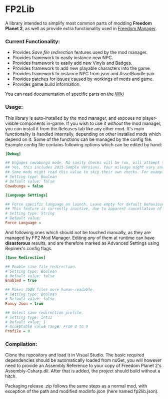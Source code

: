 # FP2Lib

A library intended to simplify most common parts of modding **Freedom Planet 2**, as well as provide extra functionality used in [Freedom Manager](https://github.com/Kuborros/FreedomManager).


### Current Functionality:
* Provides *Save file redirection* features used by the mod manager.
* Provides framework to easily instance new NPC.
* Provides framework to easily add new Vinyls and Badges.
* Provides framework to add new playable characters into the game.
* Provides framework to instance NPC from json and AssetBundle pair.
* Provides patches for issues caused by workings of mods and game.
* Provides game build information.

You can read documentation of specific parts on the [Wiki](https://github.com/Kuborros/FP2Lib/wiki)

### Usage:

This library is auto-installed by the mod manager, and exposes no player-visible components in-game.
If you wish to use it _without_ the mod manager, you can install it from the Releases tab like any other mod.
It's main functionality is handled internally, depending on other installed mods which depend on it.
Some of the functions can be managed by the config file. Example config file contains following options which can be edited by hand:
```ini
[Debug]

## Engages cowabunga mode. No sanity checks will be run, will attempt to hook in on any FP2 version.
## Yes, this includes 2015 Sample Versions. Your mileage might vary and bug reports with this mode on will *not* be accepted!
## Some mods might read this value to skip their own checks. For example, a character mod might elect to not check if the version of the game is compatible when this value is set.
# Setting type: Boolean
# Default value: false
Cowabunga = false

[Language Settings]

## Force specific language on launch. Leave empty for default behaviour. 
## This feature is currently inactive, due to apparent cancellation of FP2's language update.
# Setting type: String
# Default value: 
Force Language = 
```
And following ones which should _not_ be touched manually, as they are managed by FP2 Mod Manager. 
Editing _any_ of them at runtime can have **disasterous** results, and are therefore marked as Advanced Settings using Bepinex's config flags.
```ini
[Save Redirection]

## Enable save file redirection.
# Setting type: Boolean
# Default value: false
Enabled = true

## Makes JSON files more human-readable.
# Setting type: Boolean
# Default value: false
Fancy Json = true

## Select save redirection profile.
# Setting type: Int32
# Default value: 1
# Acceptable value range: From 0 to 9
Profile = 0
```

### Compilation:

Clone the repository and load it in Visual Studio. 
The basic required dependencies should be automatically loaded from nuGet, you will however need to provide an Assembly Reference to your copy of Freedom Planet 2's Assembly-Csharp.dll.
After that is added, the project should build without a hitch. 

Packaging release .zip follows the same steps as a normal mod, with exception of the path and modified modinfo.json (here named fp2lib.json).
